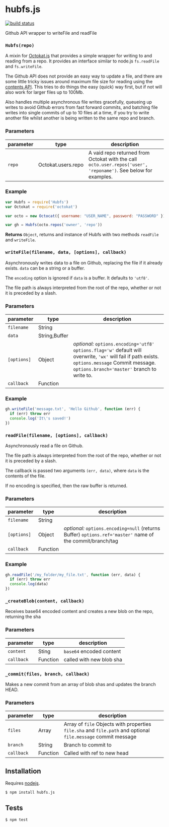 # hubfs.js

[![build status](https://secure.travis-ci.org/gmaclennan/hubfs.js.png)](http://travis-ci.org/gmaclennan/hubfs.js)

Github API wrapper to writeFile and readFile


### `Hubfs(repo)`

A mixin for [Octokat.js](https://github.com/philschatz/octokat.js) that
provides a simple wrapper for writing to and reading from a repo. It
provides an interface similar to node.js `fs.readFile` and `fs.writeFile`.

The Github API does not provide an easy way to update a file, and there are
some little tricky issues around maximum file size for reading using the
[contents API](https://developer.github.com/v3/repos/contents/). This tries
to do things the easy (quick) way first, but if not will also work for
larger files up to 100Mb.

Also handles multiple asynchronous file writes gracefully, queueing up
writes to avoid Github errors from fast forward commits, and batching
file writes into single commits of up to 10 files at a time, if you try
to write another file whilst another is being written to the same repo
and branch.

### Parameters

| parameter | type                 | description                                                                                                    |
| --------- | -------------------- | -------------------------------------------------------------------------------------------------------------- |
| `repo`    | Octokat\.users\.repo | A vaid repo returned from Octokat with the call `octo.user.repos('user', 'reponame')`. See below for examples. |


### Example

```js
var Hubfs = require('Hubfs')
var Octokat = require('octokat')

var octo = new Octocat({ username: "USER_NAME", password: "PASSWORD" })

var gh = Hubfs(octo.repos('owner', 'repo'))
```


**Returns** `Object`, returns and instance of Hubfs with two methods `readFile` and `writeFile`.


### `writeFile(filename, data, [options], callback)`

Asynchronously writes data to a file on Github, replacing the file if it
already exists. `data` can be a string or a buffer.

The `encoding` option is ignored if `data` is a buffer. It defaults to `'utf8'`.

The file path is always interpreted from the root of the repo, whether or
not it is preceded by a slash.


### Parameters

| parameter   | type           | description                                                                                                                                                                                       |
| ----------- | -------------- | ------------------------------------------------------------------------------------------------------------------------------------------------------------------------------------------------- |
| `filename`  | String         |                                                                                                                                                                                                   |
| `data`      | String\,Buffer |                                                                                                                                                                                                   |
| `[options]` | Object         | _optional:_ `options.encoding='utf8'` `options.flag='w'` default will overwrite, `'wx'` will fail if path exists. `options.message` Commit message. `options.branch='master'` branch to write to. |
| `callback`  | Function       |                                                                                                                                                                                                   |


### Example

```js
gh.writeFile('message.txt', 'Hello Github', function (err) {
  if (err) throw err
  console.log('It\'s saved!')
})
```


### `readFile(filename, [options], callback)`

Asynchronously read a file on Github.

The file path is always interpreted from the root of the repo, whether or
not it is preceded by a slash.

The callback is passed two arguments `(err, data)`, where `data` is the
contents of the file.

If no encoding is specified, then the raw buffer is returned.

### Parameters

| parameter   | type     | description                                                                                               |
| ----------- | -------- | --------------------------------------------------------------------------------------------------------- |
| `filename`  | String   |                                                                                                           |
| `[options]` | Object   | _optional:_ `options.encoding=null` (returns Buffer) `options.ref='master'` name of the commit/branch/tag |
| `callback`  | Function |                                                                                                           |


### Example

```js
gh.readFile('/my_folder/my_file.txt', function (err, data) {
  if (err) throw err
  console.log(data)
})
```


### `_createBlob(content, callback)`

Receives base64 encoded content and creates a new blob on the repo,
returning the sha

### Parameters

| parameter  | type     | description              |
| ---------- | -------- | ------------------------ |
| `content`  | Sting    | `base64` encoded content |
| `callback` | Function | called with new blob sha |



### `_commit(files, branch, callback)`

Makes a new commit from an array of blob shas and updates the branch HEAD.

### Parameters

| parameter  | type     | description                                                                                                   |
| ---------- | -------- | ------------------------------------------------------------------------------------------------------------- |
| `files`    | Array    | Array of `file` Objects with properties `file.sha` and `file.path` and optional `file.message` commit message |
| `branch`   | String   | Branch to commit to                                                                                           |
| `callback` | Function | Called with ref to new head                                                                                   |


## Installation

Requires [nodejs](http://nodejs.org/).

```sh
$ npm install hubfs.js
```

## Tests

```sh
$ npm test
```


